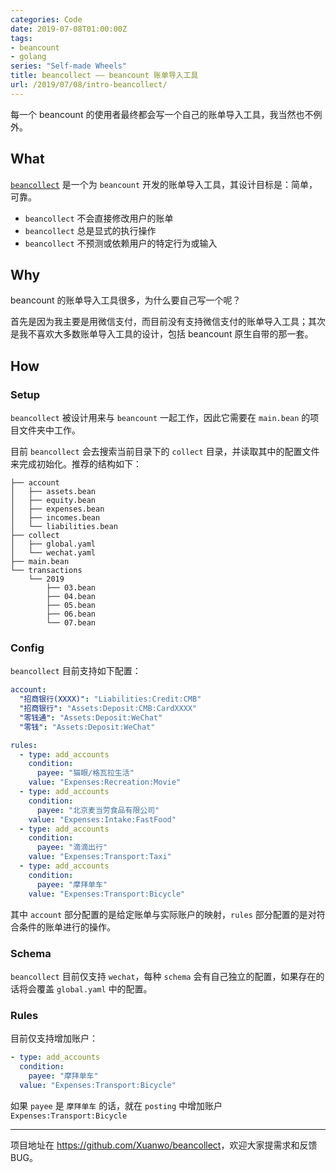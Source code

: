 ```yaml
---
categories: Code
date: 2019-07-08T01:00:00Z
tags:
- beancount
- golang
series: "Self-made Wheels"
title: beancollect —— beancount 账单导入工具
url: /2019/07/08/intro-beancollect/
---
```


每一个 beancount 的使用者最终都会写一个自己的账单导入工具，我当然也不例外。

<!--more-->

## What

[`beancollect`](https://github.com/Xuanwo/beancollect) 是一个为 `beancount` 开发的账单导入工具，其设计目标是：简单，可靠。

- `beancollect` 不会直接修改用户的账单
- `beancollect` 总是显式的执行操作
- `beancollect` 不预测或依赖用户的特定行为或输入

## Why

beancount 的账单导入工具很多，为什么要自己写一个呢？

首先是因为我主要是用微信支付，而目前没有支持微信支付的账单导入工具；其次是我不喜欢大多数账单导入工具的设计，包括 beancount 原生自带的那一套。

## How

### Setup

`beancollect` 被设计用来与 `beancount` 一起工作，因此它需要在 `main.bean` 的项目文件夹中工作。

目前 `beancollect` 会去搜索当前目录下的 `collect` 目录，并读取其中的配置文件来完成初始化。推荐的结构如下：

```
├── account
│   ├── assets.bean
│   ├── equity.bean
│   ├── expenses.bean
│   ├── incomes.bean
│   └── liabilities.bean
├── collect
│   ├── global.yaml
│   └── wechat.yaml
├── main.bean
└── transactions
    └── 2019
        ├── 03.bean
        ├── 04.bean
        ├── 05.bean
        ├── 06.bean
        └── 07.bean
```

### Config

`beancollect` 目前支持如下配置：

```yaml
account:
  "招商银行(XXXX)": "Liabilities:Credit:CMB"
  "招商银行": "Assets:Deposit:CMB:CardXXXX"
  "零钱通": "Assets:Deposit:WeChat"
  "零钱": "Assets:Deposit:WeChat"

rules:
  - type: add_accounts
    condition:
      payee: "猫眼/格瓦拉生活"
    value: "Expenses:Recreation:Movie"
  - type: add_accounts
    condition:
      payee: "北京麦当劳食品有限公司"
    value: "Expenses:Intake:FastFood"
  - type: add_accounts
    condition:
      payee: "滴滴出行"
    value: "Expenses:Transport:Taxi"
  - type: add_accounts
    condition:
      payee: "摩拜单车"
    value: "Expenses:Transport:Bicycle"
```

其中 `account` 部分配置的是给定账单与实际账户的映射，`rules` 部分配置的是对符合条件的账单进行的操作。

### Schema

`beancollect` 目前仅支持 `wechat`，每种 `schema` 会有自己独立的配置，如果存在的话将会覆盖 `global.yaml` 中的配置。

### Rules

目前仅支持增加账户：

```yaml
- type: add_accounts
  condition:
    payee: "摩拜单车"
  value: "Expenses:Transport:Bicycle"
```

如果 `payee` 是 `摩拜单车` 的话，就在 `posting` 中增加账户 `Expenses:Transport:Bicycle`

---

项目地址在 <https://github.com/Xuanwo/beancollect>，欢迎大家提需求和反馈 BUG。
